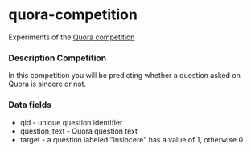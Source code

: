 # quora-competition
Experiments of the [Quora competition](https://www.kaggle.com/c/quora-insincere-questions-classification)

### Description Competition
In this competition you will be predicting whether a question asked on Quora is sincere or not.

### Data fields

* qid - unique question identifier
* question_text - Quora question text
* target - a question labeled "insincere" has a value of 1, otherwise 0

